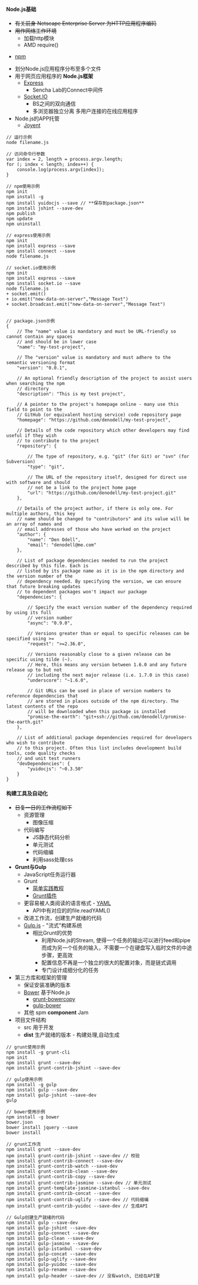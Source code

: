 #### **Node.js基础**
+ <del>有关前身 Netscape Enterprise Server 为HTTP应用程序编码</del>
+ <del>用作网络工作环境</del>
	* 加载http模块 
	* AMD require()
* [npm](http://npmjs.org)
+ 划分Node.js应用程序分布至多个文件
+ 用于网页应用程序的 **Node.js框架**
    + [Express](http://expressjs.com/en/4x/api.html)
        + Sencha Lab的Connect中间件
    + [Socket.IO](http://socket.io/docs/)
        + BS之间的双向通信
        * 多浏览器独立分离 多用户连接的在线应用程序
+ Node.js的APP托管
    + [Joyent](https://github.com/nodejs/node-v0.x-archive/wiki/node-hosting)
~~~
// 运行示例 
node filename.js

// 访问命令行参数
var index = 2, length = process.argv.length;
for (; index < length; index++) {
    console.log(process.argv[index]);
}

// npm使用示例
npm init
npm install -g
npm install yuidocjs --save // **保存到package.json**
npm install jshint --save-dev
npm publish
npm update
npm uninstall

// express使用示例
npm init
npm install express --save
npm install connect --save
node filename.js

// socket.io使用示例
npm init
npm install express --save
npm install socket.io --save
node filename.js
+ socket.emit()
+ io.emit("new-data-on-server","Message Text")
+ socket.broadcast.emit("new-data-on-server","Message Text")


// package.json示例
{
    // The "name" value is mandatory and must be URL-friendly so cannot contain any spaces
    // and should be in lower case
    "name": "my-test-project",

    // The "version" value is mandatory and must adhere to the semantic versioning format
    "version": "0.0.1",

    // An optional friendly description of the project to assist users when searching the npm
    // directory
    "description": "This is my test project",

    // A pointer to the project's homepage online - many use this field to point to the
    // GitHub (or equivalent hosting service) code repository page
    "homepage": "https://github.com/denodell/my-test-project",

    // Details of the code repository which other developers may find useful if they wish
    // to contribute to the project
    "repository": {

        // The type of repository, e.g. "git" (for Git) or "svn" (for Subversion)
        "type": "git",

        // The URL of the repository itself, designed for direct use with software and should
        // not be a link to the project home page
        "url": "https://github.com/denodell/my-test-project.git"
    },

    // Details of the project author, if there is only one. For multiple authors, this key
    // name should be changed to "contributors" and its value will be an array of names and
    // email addresses of those who have worked on the project
    "author": {
        "name": "Den Odell",
        "email": "denodell@me.com"
    },

    // List of package dependencies needed to run the project described by this file. Each is
    // listed by its package name as it is in the npm directory and the version number of the
    // dependency needed. By specifying the version, we can ensure that future breaking updates
    // to dependent packages won't impact our package
    "dependencies": {

        // Specify the exact version number of the dependency required by using its full
        // version number
        "async": "0.9.0",

        // Versions greater than or equal to specific releases can be specified using >=
        "request": ">=2.36.0",

        // Versions reasonably close to a given release can be specific using tilde (~).
        // Here, this means any version between 1.6.0 and any future release up to but not
        // including the next major release (i.e. 1.7.0 in this case)
        "underscore": "~1.6.0",

        // Git URLs can be used in place of version numbers to reference dependencies that
        // are stored in places outside of the npm directory. The latest contents of the repo
        // will be downloaded when this package is installed
        "promise-the-earth": "git+ssh://github.com/denodell/promise-the-earth.git"
    },

    // List of additional package dependencies required for developers who wish to contribute
    // to this project. Often this list includes development build tools, code quality checks
    // and unit test runners
    "devDependencies": {
        "yuidocjs": "~0.3.50"
    }
}
~~~

#### **构建工具及自动化**
+ <del>日复一日的工作流程如下</del>
	* 资源管理
    	* 图像压缩
    * 代码编写
    	* JS静态代码分析
        + 单元测试
        + 代码缩编
        + 利用sass处理css
+ **Grunt与Gulp**
	* JavaScript任务运行器
    * Grunt 
        + [简单实践教程](http://developer.51cto.com/art/201506/479127.htm)
        + [Grunt插件](http://www.gruntjs.net/plugins )
    * 更容易被人类阅读的语言格式 - [YAML](http://yaml.org)
    	+ API中有对应的的file.readYAML() 
    + 改进工作流，创建生产就绪的代码
	+ [Gulp.js](http://gulpjs.com) - "流式"构建系统
    	+ 相比Grunt的优势
          + 利用Node.js的Stream, 使得一个任务的输出可以进行feed和pipe而成为另一个任务的输入，不需要一个在硬盘写入临时文件的中途步骤，更高效
          + 配置信息不再是一个独立的很大的配置对象，而是链式调用
          + 专门设计成细分化的任务
+ 第三方库和框架的管理 
	* 保证安装准确的版本
    + [Bower](http://bower.io) 基于Node.js
        + [grunt-bowercopy](https://github.com/timmywil/grunt-bowercopy)
        + [gulp-bower](https://github.com/zont/gulp-bower)
    + 其他 spm **component** Jam
+ 项目文件结构
    + src 用于开发
    + **dist** 生产就绪的版本 - 构建处理,自动生成
~~~
// grunt使用示例
npm install -g grunt-cli
npm init
npm install grunt --save-dev
npm install grunt-contrib-jshint --save-dev

// gulp使用示例
npm install -g gulp
npm install gulp --save-dev
npm install gulp-jshint --save-dev
gulp

// bower使用示例
npm install -g bower
bower.json
bower install jquery --save
bower install

// grunt工作流
npm install grunt --save-dev
npm install grunt-contrib-jshint --save-dev // 校验
npm install grunt-contrib-connect --save-dev 
npm install grunt-contrib-watch --save-dev
npm install grunt-contrib-clean --save-dev
npm install grunt-contrib-copy --save-dev
npm install grunt-contrib-jasmine --save-dev // 单元测试
npm install grunt-template-jasmine-istanbul --save-dev
npm install grunt-contrib-concat --save-dev
npm install grunt-contrib-uglify --save-dev // 代码缩编
npm install grunt-contrib-yuidoc --save-dev // 生成API

// Gulp创建生产就绪的代码
npm install gulp --save-dev
npm install gulp-jshint --save-dev
npm install gulp-connect --save-dev
npm install gulp-clean --save-dev
npm install gulp-jasmine --save-dev
npm install gulp-istanbul --save-dev
npm install gulp-concat --save-dev
npm install gulp-uglify --save-dev
npm install gulp-yuidoc --save-dev
npm install gulp-rename --save-dev
npm install gulp-header --save-dev // 没有watch, 已经在API里
~~~